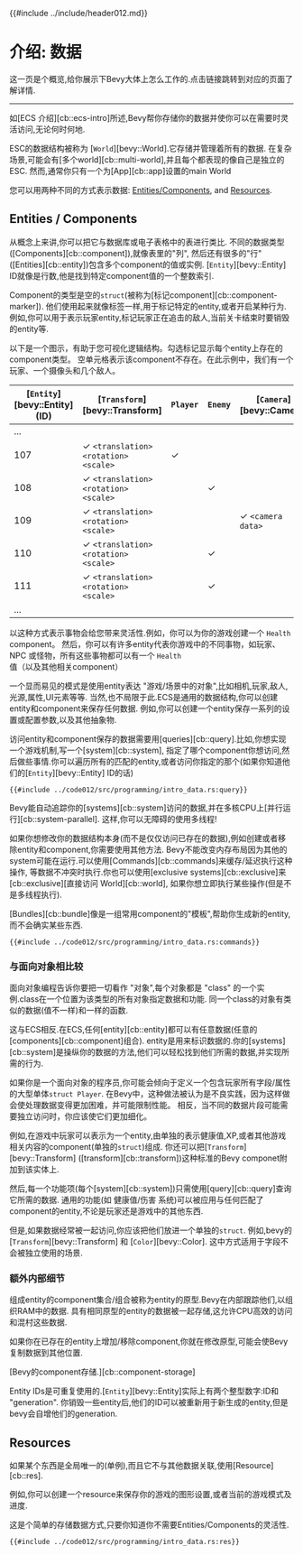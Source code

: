{{#include ../include/header012.md}}

# 介绍: 数据

这一页是个概览,给你展示下Bevy大体上怎么工作的.点击链接跳转到对应的页面了解详情.

---
如[ECS 介绍][cb::ecs-intro]所述,Bevy帮你存储你的数据并使你可以在需要时灵活访问,无论何时何地.

ESC的数据结构被称为 [`World`][bevy::World].它存储并管理着所有的数据.
在复杂场景,可能会有[多个world][cb::multi-world],并且每个都表现的像自己是独立的ESC.
然而,通常你只有一个为[App][cb::app]设置的main World

您可以用两种不同的方式表示数据:
[Entities/Components](#entities--components), and [Resources](#resources).

## Entities / Components

从概念上来讲,你可以把它与数据库或电子表格中的表进行类比.
不同的数据类型([Components][cb::component]),就像表里的"列",
然后还有很多的"行"([Entities][cb::entity])包含多个component的值或实例.
[`Entity`][bevy::Entity] ID就像是行数,他是找到特定component值的一个整数索引.

Component的类型是空的`struct`(被称为[标记component][cb::component-marker]).
他们使用起来就像标签一样,用于标记特定的entity,或者开启某种行为.例如,你可以用于表示玩家entity,标记玩家正在追击的敌人,当前关卡结束时要销毁的entity等.


以下是一个图示，有助于您可视化逻辑结构。勾选标记显示每个entity上存在的component类型。
空单元格表示该component不存在。在此示例中，我们有一个玩家、一个摄像头和几个敌人。

|[`Entity`][bevy::Entity] (ID)|[`Transform`][bevy::Transform]|`Player`|`Enemy`|[`Camera`][bevy::Camera]|`Health`|...|
|---|---|---|---|---|---|---|
|...|||||||
|107|✓ `<translation>` `<rotation>` `<scale>`|✓|||✓ `50.0`||
|108|✓ `<translation>` `<rotation>` `<scale>`||✓||✓ `25.0`||
|109|✓ `<translation>` `<rotation>` `<scale>`|||✓ `<camera data>`|||
|110|✓ `<translation>` `<rotation>` `<scale>`||✓||✓ `10.0`||
|111|✓ `<translation>` `<rotation>` `<scale>`||✓||✓ `25.0`||
|...|||||||

以这种方式表示事物会给您带来灵活性.例如，你可以为你的游戏创建一个 `Health` component。
然后，你可以有许多entity代表你游戏中的不同事物，如玩家、NPC 或怪物，所有这些事物都可以有一个 `Health` 值（以及其他相关component）

一个显而易见的模式是使用entity表达 "游戏/场景中的对象",比如相机,玩家,敌人,光源,属性,UI元素等等.
当然,也不局限于此.ECS是通用的数据结构,你可以创建entity和component来保存任何数据.
例如,你可以创建一个entity保存一系列的设置或配置参数,以及其他抽象物.

访问entity和component保存的数据需要用[queries][cb::query].比如,你想实现一个游戏机制,写一个[system][cb::system],
指定了哪个component你想访问,然后做些事情.你可以遍历所有的匹配的entity,或者访问你指定的那个(如果你知道他们的[`Entity`][bevy::Entity] ID的话)

```rust,no_run,noplayground
{{#include ../code012/src/programming/intro_data.rs:query}}
```

Bevy能自动追踪你的[systems][cb::system]访问的数据,并在多核CPU上[并行运行][cb::system-parallel].
这样,你可以无障碍的使用多线程!

如果你想修改你的数据结构本身(而不是仅仅访问已存在的数据),例如创建或者移除entity和component,你需要使用其他方法.
Bevy不能改变内存布局因为其他的system可能在运行.可以使用[Commands][cb::commands]来缓存/延迟执行这种操作,
等数据不冲突时执行.你也可以使用[exclusive systems][cb::exclusive]来[cb::exclusive][直接访问 World][cb::world],
如果你想立即执行某些操作(但是不是多线程执行).

[Bundles][cb::bundle]像是一组常用component的"模板",帮助你生成新的entity,而不会确实某些东西.

```rust,no_run,noplayground
{{#include ../code012/src/programming/intro_data.rs:commands}}
```

### 与面向对象相比较

面向对象编程告诉你要把一切看作 "对象",每个对象都是 "class" 的一个实例.class在一个位置为该类型的所有对象指定数据和功能.
同一个class的对象有类似的数据(值不一样)和一样的函数.


这与ECS相反.在ECS,任何[entity][cb::entity]都可以有任意数据(任意的[components][cb::component]组合).
entity是用来标识数据的.你的[systems][cb::system]是操纵你的数据的方法,他们可以轻松找到他们所需的数据,并实现所需的行为.

如果你是一个面向对象的程序员,你可能会倾向于定义一个包含玩家所有字段/属性的大型单体`struct Player`.
在Bevy中，这种做法被认为是不良实践，因为这样做会使处理数据变得更加困难，并可能限制性能。
相反，当不同的数据片段可能需要独立访问时，你应该使它们更加细化。

例如,在游戏中玩家可以表示为一个entity,由单独的表示健康值,XP,或者其他游戏相关内容的component(单独的`struct`)组成.
你还可以把[`Transform`][bevy::Transform] ([transform][cb::transform])这种标准的Bevy componet附加到该实体上.

然后,每一个功能项(每个[system][cb::system])只需使用[query][cb::query]查询它所需的数据.
通用的功能(如 健康值/伤害 系统)可以被应用与任何匹配了component的entity,不论是玩家还是游戏中的其他东西.

但是,如果数据经常被一起访问,你应该把他们放进一个单独的`struct`.
例如,bevy的[`Transform`][bevy::Transform] 和 [`Color`][bevy::Color].
这中方式适用于字段不会被独立使用的场景.

### 额外内部细节

组成entity的component集合/组合被称为entity的原型.Bevy在内部跟踪他们,以组织RAM中的数据.
具有相同原型的entity的数据被一起存储,这允许CPU高效的访问和混村这些数据.

如果你在已存在的entity上增加/移除component,你就在修改原型,可能会使Bevy复制数据到其他位置.

[Bevy的component存储.][cb::component-storage]

Entity IDs是可重复使用的.[`Entity`][bevy::Entity]实际上有两个整型数字:ID和 "generation".
你销毁一些entity后,他们的ID可以被重新用于新生成的entity,但是bevy会自增他们的generation.

## Resources

如果某个东西是全局唯一的(单例),而且它不与其他数据关联,使用[Resource][cb::res].

例如,你可以创建一个resource来保存你的游戏的图形设置,或者当前的游戏模式及进度.

这是个简单的存储数据方式,只要你知道你不需要Entities/Components的灵活性.

```rust,no_run,noplayground
{{#include ../code012/src/programming/intro_data.rs:res}}
```
